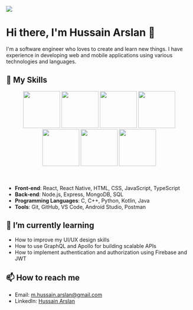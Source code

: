 ![](https://user-images.githubusercontent.com/74038190/225813708-98b745f2-7d22-48cf-9150-083f1b00d6c9.gif)

# Hi there, I'm Hussain Arslan 👋

I'm a software engineer who loves to create and learn new things. I have experience in developing web and mobile applications using various technologies and languages. 

## 🔧 My Skills

<div align="center">
<img src="https://user-images.githubusercontent.com/74038190/212257454-16e3712e-945a-4ca2-b238-408ad0bf87e6.gif" width="100">
<img src="https://user-images.githubusercontent.com/74038190/212257472-08e52665-c503-4bd9-aa20-f5a4dae769b5.gif" width="100">
<img src="https://user-images.githubusercontent.com/74038190/212257468-1e9a91f1-b626-4baa-b15d-5c385dfa7ed2.gif" width="100">
<img src="https://user-images.githubusercontent.com/74038190/212257465-7ce8d493-cac5-494e-982a-5a9deb852c4b.gif" width="100">
<img src="https://user-images.githubusercontent.com/74038190/212257460-738ff738-247f-4445-a718-cdd0ca76e2db.gif" width="100">
<img src="https://user-images.githubusercontent.com/74038190/212257467-871d32b7-e401-42e8-a166-fcfd7baa4c6b.gif" width="100">
<img src="https://user-images.githubusercontent.com/74038190/212281775-b468df30-4edc-4bf8-a4ee-f52e1aaddc86.gif" width="100">
</div>
<br><br>  


- **Front-end**: React, React Native, HTML, CSS, JavaScript, TypeScript
- **Back-end**: Node.js, Express, MongoDB, SQL
- **Programming Languages**: C, C++, Python, Kotlin, Java
- **Tools**: Git, GitHub, VS Code, Android Studio, Postman

## 🌱 I’m currently learning

- How to improve my UI/UX design skills
- How to use GraphQL and Apollo for building scalable APIs
- How to implement authentication and authorization using Firebase and JWT

## 📫 How to reach me

- Email: m.hussain.arslan@gmail.com
- LinkedIn: [Hussain Arslan](https://www.linkedin.com/in/hussainarslan/)


